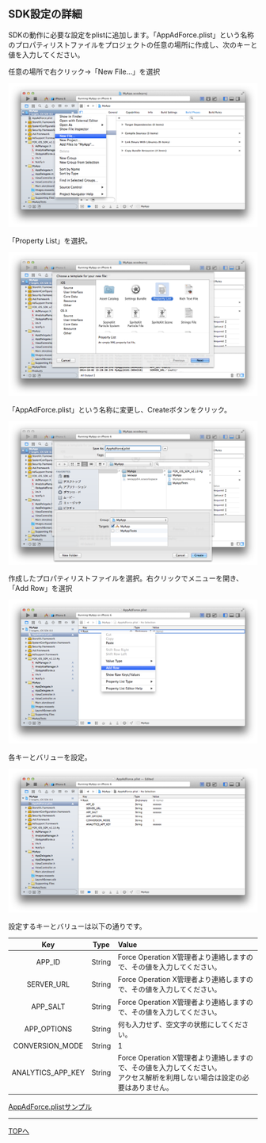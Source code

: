 ## SDK設定の詳細

SDKの動作に必要な設定をplistに追加します。「AppAdForce.plist」という名称のプロパティリストファイルをプロジェクトの任意の場所に作成し、次のキーと値を入力してください。

任意の場所で右クリック→「New File...」を選択

![SDK設定01](./img01.png)

「Property List」を選択。

![SDK設定02](./img02.png)

「AppAdForce.plist」という名称に変更し、Createボタンをクリック。

![SDK設定03](./img03.png)

作成したプロパティリストファイルを選択。右クリックでメニューを開き、「Add Row」を選択

![SDK設定04](./img04.png)

各キーとバリューを設定。

![SDK設定05](./img05.png)

設定するキーとバリューは以下の通りです。

Key | Type | Value
:---: | :---: | :---
APP_ID | String | Force Operation X管理者より連絡しますので、その値を入力してください。
SERVER_URL | String | Force Operation X管理者より連絡しますので、その値を入力してください。
APP_SALT | String | Force Operation X管理者より連絡しますので、その値を入力してください。
APP_OPTIONS | String | 何も入力せず、空文字の状態にしてください。
CONVERSION_MODE | String | 1
ANALYTICS_APP_KEY | String | Force Operation X管理者より連絡しますので、その値を入力してください。<br />アクセス解析を利用しない場合は設定の必要はありません。

[AppAdForce.plistサンプル](./AppAdForce.plist)

---
[TOPへ](/lang/ja/)
